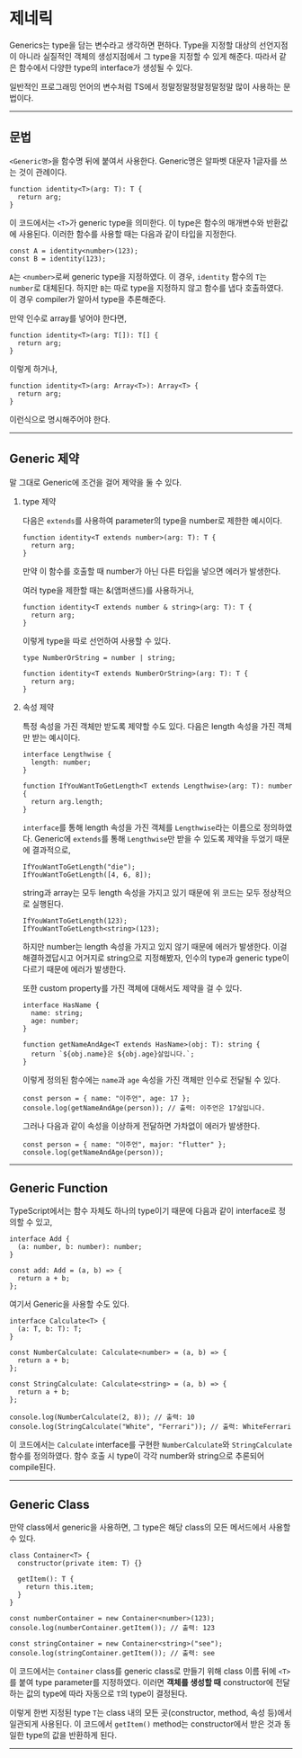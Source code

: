 # 제네릭

Generics는 type을 담는 변수라고 생각하면 편하다. Type을 지정할 대상의 선언지점이 아니라 실질적인 객체의 생성지점에서 그 type을 지정할 수 있게 해준다. 따라서 같은 함수에서 다양한 type의 interface가 생성될 수 있다.

일반적인 프로그래밍 언어의 변수처럼 TS에서 정말정말정말정말정말 많이 사용하는 문법이다.

---

## 문법

`<Generic명>`을 함수명 뒤에 붙여서 사용한다. Generic명은 알파벳 대문자 1글자를 쓰는 것이 관례이다.

```tsx
function identity<T>(arg: T): T {
  return arg;
}
```

이 코드에서는 `<T>`가 generic type을 의미한다. 이 type은 함수의 매개변수와 반환값에 사용된다. 이러한 함수를 사용할 때는 다음과 같이 타입을 지정한다.

```tsx
const A = identity<number>(123);
const B = identity(123);
```

`A`는 `<number>`로써 generic type을 지정하였다. 이 경우, `identity` 함수의 `T`는 `number`로 대체된다. 하지만 `B`는 따로 type을 지정하지 않고 함수를 냅다 호출하였다. 이 경우 compiler가 알아서 type을 추론해준다.

만약 인수로 array를 넣어야 한다면,

```tsx
function identity<T>(arg: T[]): T[] {
  return arg;
}
```

이렇게 하거나,

```tsx
function identity<T>(arg: Array<T>): Array<T> {
  return arg;
}
```

이런식으로 명시해주어야 한다.

---

## Generic 제약

말 그대로 Generic에 조건을 걸어 제약을 둘 수 있다.

1. type 제약

   다음은 `extends`를 사용하여 parameter의 type을 number로 제한한 예시이다.

   ```tsx
   function identity<T extends number>(arg: T): T {
     return arg;
   }
   ```

   만약 이 함수를 호출할 때 number가 아닌 다른 타입을 넣으면 에러가 발생한다.

   여러 type을 제한할 때는 &(앰퍼샌드)를 사용하거나,

   ```tsx
   function identity<T extends number & string>(arg: T): T {
     return arg;
   }
   ```

   이렇게 type을 따로 선언하여 사용할 수 있다.

   ```tsx
   type NumberOrString = number | string;

   function identity<T extends NumberOrString>(arg: T): T {
     return arg;
   }
   ```

2. 속성 제약

   특정 속성을 가진 객체만 받도록 제약할 수도 있다. 다음은 length 속성을 가진 객체만 받는 예시이다.

   ```tsx
   interface Lengthwise {
     length: number;
   }

   function IfYouWantToGetLength<T extends Lengthwise>(arg: T): number {
     return arg.length;
   }
   ```

   `interface`를 통해 length 속성을 가진 객체를 `Lengthwise`라는 이름으로 정의하였다. Generic에 `extends`를 통해 `Lengthwise`만 받을 수 있도록 제약을 두었기 때문에 결과적으로,

   ```tsx
   IfYouWantToGetLength("die");
   IfYouWantToGetLength([4, 6, 8]);
   ```

   string과 array는 모두 length 속성을 가지고 있기 때문에 위 코드는 모두 정상적으로 실행된다.

   ```tsx
   IfYouWantToGetLength(123);
   IfYouWantToGetLength<string>(123);
   ```

   하지만 number는 length 속성을 가지고 있지 않기 때문에 에러가 발생한다. 이걸 해결하겠답시고 어거지로 string으로 지정해봤자, 인수의 type과 generic type이 다르기 때문에 에러가 발생한다.

   또한 custom property를 가진 객체에 대해서도 제약을 걸 수 있다.

   ```tsx
   interface HasName {
     name: string;
     age: number;
   }

   function getNameAndAge<T extends HasName>(obj: T): string {
     return `${obj.name}은 ${obj.age}살입니다.`;
   }
   ```

   이렇게 정의된 함수에는 `name`과 `age` 속성을 가진 객체만 인수로 전달될 수 있다.

   ```tsx
   const person = { name: "이주언", age: 17 };
   console.log(getNameAndAge(person)); // 출력: 이주언은 17살입니다.
   ```

   그러나 다음과 같이 속성을 이상하게 전달하면 가차없이 에러가 발생한다.

   ```tsx
   const person = { name: "이주언", major: "flutter" };
   console.log(getNameAndAge(person));
   ```

---

## Generic Function

TypeScript에서는 함수 자체도 하나의 type이기 때문에 다음과 같이 interface로 정의할 수 있고,

```tsx
interface Add {
  (a: number, b: number): number;
}

const add: Add = (a, b) => {
  return a + b;
};
```

여기서 Generic을 사용할 수도 있다.

```tsx
interface Calculate<T> {
  (a: T, b: T): T;
}

const NumberCalculate: Calculate<number> = (a, b) => {
  return a + b;
};

const StringCalculate: Calculate<string> = (a, b) => {
  return a + b;
};

console.log(NumberCalculate(2, 8)); // 출력: 10
console.log(StringCalculate("White", "Ferrari")); // 출력: WhiteFerrari
```

이 코드에서는 `Calculate` interface를 구현한 `NumberCalculate`와 `StringCalculate` 함수를 정의하였다. 함수 호출 시 type이 각각 number와 string으로 추론되어 compile된다.

---

## Generic Class

만약 class에서 generic을 사용하면, 그 type은 해당 class의 모든 메서드에서 사용할 수 있다.

```tsx
class Container<T> {
  constructor(private item: T) {}

  getItem(): T {
    return this.item;
  }
}

const numberContainer = new Container<number>(123);
console.log(numberContainer.getItem()); // 출력: 123

const stringContainer = new Container<string>("see");
console.log(stringContainer.getItem()); // 출력: see
```

이 코드에서는 `Container` class를 generic class로 만들기 위해 class 이름 뒤에 `<T>`를 붙여 type parameter를 지정하였다. 이러면 **객체를 생성할 때** constructor에 전달하는 값의 type에 따라 자동으로 `T`의 type이 결정된다.

이렇게 한번 지정된 type `T`는 class 내의 모든 곳(constructor, method, 속성 등)에서 일관되게 사용된다.
이 코드에서 `getItem()` method는 constructor에서 받은 것과 동일한 type의 값을 반환하게 된다.

---
